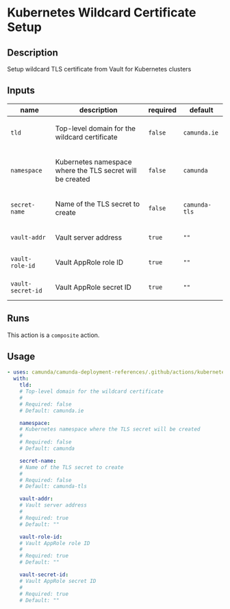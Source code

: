 # Kubernetes Wildcard Certificate Setup

## Description

Setup wildcard TLS certificate from Vault for Kubernetes clusters

## Inputs

| name | description | required | default |
| --- | --- | --- | --- |
| `tld` | <p>Top-level domain for the wildcard certificate</p> | `false` | `camunda.ie` |
| `namespace` | <p>Kubernetes namespace where the TLS secret will be created</p> | `false` | `camunda` |
| `secret-name` | <p>Name of the TLS secret to create</p> | `false` | `camunda-tls` |
| `vault-addr` | <p>Vault server address</p> | `true` | `""` |
| `vault-role-id` | <p>Vault AppRole role ID</p> | `true` | `""` |
| `vault-secret-id` | <p>Vault AppRole secret ID</p> | `true` | `""` |


## Runs

This action is a `composite` action.

## Usage

```yaml
- uses: camunda/camunda-deployment-references/.github/actions/kubernetes-wildcard-certificate@main
  with:
    tld:
    # Top-level domain for the wildcard certificate
    #
    # Required: false
    # Default: camunda.ie

    namespace:
    # Kubernetes namespace where the TLS secret will be created
    #
    # Required: false
    # Default: camunda

    secret-name:
    # Name of the TLS secret to create
    #
    # Required: false
    # Default: camunda-tls

    vault-addr:
    # Vault server address
    #
    # Required: true
    # Default: ""

    vault-role-id:
    # Vault AppRole role ID
    #
    # Required: true
    # Default: ""

    vault-secret-id:
    # Vault AppRole secret ID
    #
    # Required: true
    # Default: ""
```
